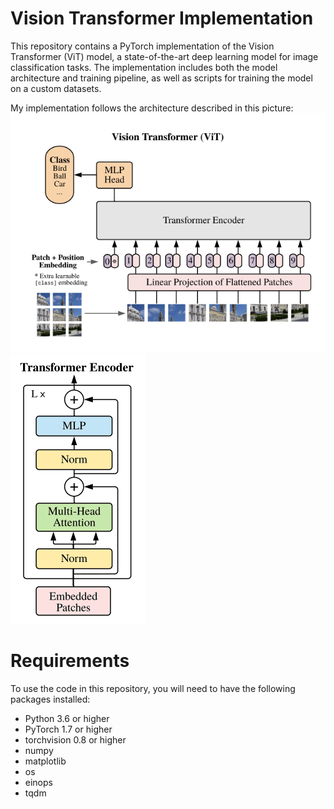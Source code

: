 # Vision Transformer Implementation
This repository contains a PyTorch implementation of the Vision Transformer (ViT) model, a state-of-the-art deep learning model for image classification tasks. The implementation includes both the model architecture and training pipeline, as well as scripts for training the model on a custom datasets.


My implementation follows the architecture described in this picture:
<img src = 'Images/VIT.png' alt = 'VIT'> <img src = 'Images/Encoder.png' alt = 'Encoder'>
  

# Requirements
To use the code in this repository, you will need to have the following packages installed:
- Python 3.6 or higher
- PyTorch 1.7 or higher
- torchvision 0.8 or higher
- numpy
- matplotlib
- os 
- einops
- tqdm
